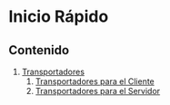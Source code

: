 # Inicio Rápido

## Contenido
1. [Transportadores][Transports]
    1. [Transportadores para el Cliente][Transport Client]
    2. [Transportadores para el Servidor][Transport Server]

[Transports]: ./Transport/README.md
[Transport Client]: ./Transport/TransportClient.md
[Transport Server]: ./Transport/TransportServer.md
